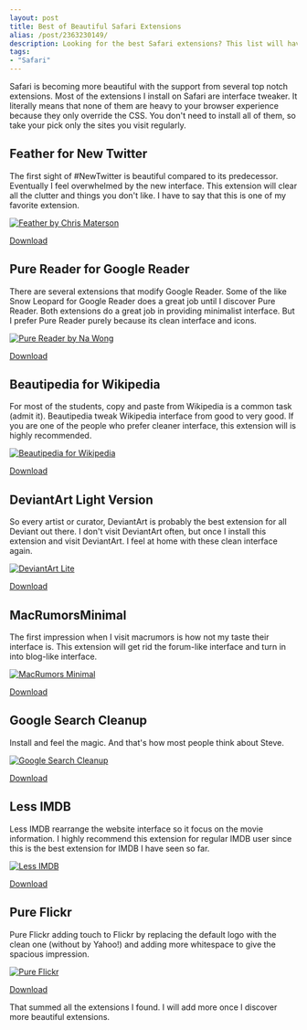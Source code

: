 ```yaml
---
layout: post
title: Best of Beautiful Safari Extensions
alias: /post/2363230149/
description: Looking for the best Safari extensions? This list will have most of the extensions covered.
tags:
- "Safari"
---
```

Safari is becoming more beautiful with the support from several top notch extensions. Most of the extensions I install on Safari are interface tweaker. It literally means that none of them are heavy to your browser experience because they only override the CSS. You don't need to install all of them, so take your pick only the sites you visit regularly.

<!--more-->

## Feather for New Twitter
The first sight of #NewTwitter is beautiful compared to its predecessor. Eventually I feel overwhelmed by the new interface. This extension will clear all the clutter and things you don't like. I have to say that this is one of my favorite extension.

[ ![Feather by Chris Materson][img1] ](http://images.sayzlim.net/2010/12/extension_feather.jpg "Feather by Chris Materson")

[img1]: http://images.sayzlim.net/2010/12/extension_feather.jpg "Feather by Chris Materson"

[Download](http://chrismasterson.me/feather/ "Feather - Twitter, a little cleaner. - Chris Masterson")

## Pure Reader for Google Reader
There are several extensions that modify Google Reader. Some of the like Snow Leopard for Google Reader does a great job until I discover Pure Reader. Both extensions do a great job in providing minimalist interface. But I prefer Pure Reader purely because its clean interface and icons.

[ ![Pure Reader by Na Wong][img2] ](http://images.sayzlim.net/2010/12/extension_purereader.jpg "Pure Reader by Na Wong")

[img2]: http://images.sayzlim.net/2010/12/extension_purereader.jpg "Pure Reader by Na Wong"

[Download](http://nadesign.net/safari/ "Na&#39;Design | Safari Extensions")

## Beautipedia for Wikipedia
For most of the students, copy and paste from Wikipedia is a common task (admit it). Beautipedia tweak Wikipedia interface from good to very good. If you are one of the people who prefer cleaner interface, this extension will is highly recommended.

[ ![Beautipedia for Wikipedia][img3] ](http://images.sayzlim.net/2010/12/extension_beautipedia.jpg "Beautipedia for Wikipedia")

[img3]: http://images.sayzlim.net/2010/12/extension_beautipedia.jpg "Beautipedia for Wikipedia"

[Download](https://github.com/gingerbeardman/Beautipedia.safariextension "gingerbeardman/Beautipedia.safariextension · GitHub")

## DeviantArt Light Version
So every artist or curator, DeviantArt is probably the best extension for all Deviant out there. I don't visit DeviantArt often, but once I install this extension and visit DeviantArt. I feel at home with these clean interface again.

[ ![DeviantArt Lite][img4] ](http://images.sayzlim.net/2010/12/extension_deviantart.jpg "DeviantArt Lite")

[img4]: http://images.sayzlim.net/2010/12/extension_deviantart.jpg "DeviantArt Lite"

[Download](http://s3.sayzlim.net/f/safari-deviantart.zip "DeviantArt Lite")

## MacRumorsMinimal
The first impression when I visit macrumors is how not my taste their interface is. This extension will get rid the forum-like interface and turn in into blog-like interface.

[ ![MacRumors Minimal][img5] ](http://images.sayzlim.net/2010/12/extension_macrumors.jpg "MacRumors Minimal")

[img5]: http://images.sayzlim.net/2010/12/extension_macrumors.jpg "MacRumors Minimal"

[Download](http://www.cornellcampbell.com/extensions/ "Extension List - Cornell Campbell.")

## Google Search Cleanup
Install and feel the magic. And that's how most people think about Steve.

[ ![Google Search Cleanup][img6] ](http://images.sayzlim.net/2010/12/extension_google.jpg "Google Search Cleanup")

[img6]: http://images.sayzlim.net/2010/12/extension_google.jpg "Google Search Cleanup"

[Download](http://sites.google.com/site/mfrelink/ "GoogleSearchCleanup - Google Sites")

## Less IMDB
Less IMDB rearrange the website interface so it focus on the movie information. I highly recommend this extension for regular IMDB user since this is the best extension for IMDB I have seen so far.

[ ![Less IMDB][img7] ](http://images.sayzlim.net/2010/12/extension_imdb.jpg "Less IMDB")

[img7]: http://images.sayzlim.net/2010/12/extension_imdb.jpg "Less IMDB"

[Download](http://quoteunquoteapps.com/less-imdb "Less IMDb - Quote-Unquote Apps")

## Pure Flickr
Pure Flickr adding touch to Flickr by replacing the default logo with the clean one (without by Yahoo!) and adding more whitespace to give the spacious impression.

[ ![Pure Flickr][img8] ](http://images.sayzlim.net/2010/12/extension_flickr.jpg "Pure Flickr")

[img8]: http://images.sayzlim.net/2010/12/extension_flickr.jpg "Pure Flickr"

[Download](http://nadesign.net/safari/ "Na&#39;Design | Safari Extensions")

That summed all the extensions I found. I will add more once I discover more beautiful extensions.